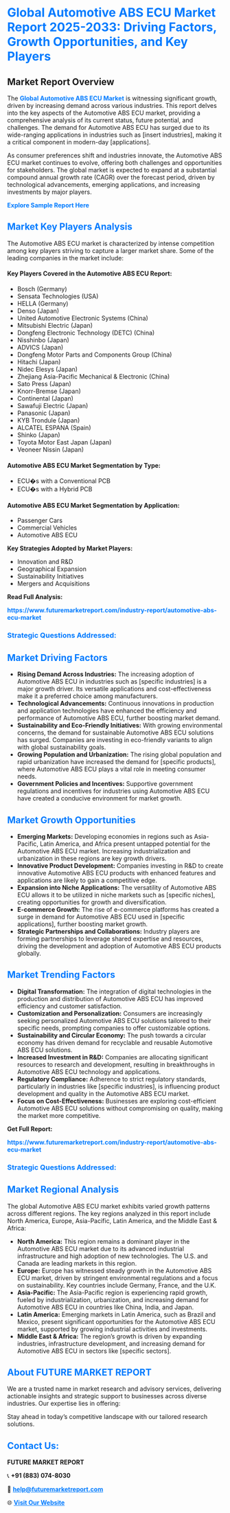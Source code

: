 <h1 style="color: #007BFF;">Global Automotive ABS ECU Market Report 2025-2033: Driving Factors, Growth Opportunities, and Key Players</h1>

<section id="overview">
<h2>Market Report Overview</h2>
<p>The <a href="https://www.futuremarketreport.com/industry-report/automotive-abs-ecu-market" style="color: #007BFF; text-decoration: none;"><strong>Global Automotive ABS ECU Market</strong></a> is witnessing significant growth, driven by increasing demand across various industries. This report delves into the key aspects of the Automotive ABS ECU market, providing a comprehensive analysis of its current status, future potential, and challenges. The demand for Automotive ABS ECU has surged due to its wide-ranging applications in industries such as [insert industries], making it a critical component in modern-day [applications].</p>
<p>As consumer preferences shift and industries innovate, the Automotive ABS ECU market continues to evolve, offering both challenges and opportunities for stakeholders. The global market is expected to expand at a substantial compound annual growth rate (CAGR) over the forecast period, driven by technological advancements, emerging applications, and increasing investments by major players.</p>
</section>

<section id="overview">
<p><a href="https://www.futuremarketreport.com/request-sample/reportId=126199" style="color: #007BFF; text-decoration: none;"><strong>Explore Sample Report Here</strong></a></p>
</section>

<section id="key-players">
<h2 style="color: #007BFF;">Market Key Players Analysis</h2>
<p>The Automotive ABS ECU market is characterized by intense competition among key players striving to capture a larger market share. Some of the leading companies in the market include:</p>
<h4>Key Players Covered in the Automotive ABS ECU Report:</h4>
<ul><li>Bosch (Germany)</li><li>Sensata Technologies (USA)</li><li>HELLA (Germany)</li><li>Denso (Japan)</li><li>United Automotive Electronic Systems (China)</li><li>Mitsubishi Electric (Japan)</li><li>Dongfeng Electronic Technology (DETC) (China)</li><li>Nisshinbo (Japan)</li><li>ADVICS (Japan)</li><li>Dongfeng Motor Parts and Components Group (China)</li><li>Hitachi (Japan)</li><li>Nidec Elesys (Japan)</li><li>Zhejiang Asia-Pacific Mechanical &amp; Electronic (China)</li><li>Sato Press (Japan)</li><li>Knorr-Bremse (Japan)</li><li>Continental (Japan)</li><li>Sawafuji Electric (Japan)</li><li>Panasonic (Japan)</li><li>KYB Trondule (Japan)</li><li>ALCATEL ESPANA (Spain)</li><li>Shinko (Japan)</li><li>Toyota Motor East Japan (Japan)</li><li>Veoneer Nissin (Japan)</li></ul>
<h4>Automotive ABS ECU Market Segmentation by Type:</h4>
<ul><li>ECU�s with a Conventional PCB</li><li>ECU�s with a Hybrid PCB</li></ul>

<h4>Automotive ABS ECU Market Segmentation by Application:</h4>
<ul><li>Passenger Cars</li><li>Commercial Vehicles</li><li>Automotive ABS ECU</li></ul>
<p><strong>Key Strategies Adopted by Market Players:</strong></p>
<ul>
<li>Innovation and R&D</li>
<li>Geographical Expansion</li>
<li>Sustainability Initiatives</li>
<li>Mergers and Acquisitions</li>
</ul>
</section>

<section>
<p><strong>Read Full Analysis: </strong></p><a href="https://www.futuremarketreport.com/industry-report/automotive-abs-ecu-market" style="color: #007BFF; text-decoration: none;"><strong>https://www.futuremarketreport.com/industry-report/automotive-abs-ecu-market</strong></a>
<h3 style="color: #007BFF;">Strategic Questions Addressed:</h3>
</section>

<section id="driving-factors">
<h2 style="color: #007BFF;">Market Driving Factors</h2>
<ul>
<li><strong>Rising Demand Across Industries:</strong> The increasing adoption of Automotive ABS ECU in industries such as [specific industries] is a major growth driver. Its versatile applications and cost-effectiveness make it a preferred choice among manufacturers.</li>
<li><strong>Technological Advancements:</strong> Continuous innovations in production and application technologies have enhanced the efficiency and performance of Automotive ABS ECU, further boosting market demand.</li>
<li><strong>Sustainability and Eco-Friendly Initiatives:</strong> With growing environmental concerns, the demand for sustainable Automotive ABS ECU solutions has surged. Companies are investing in eco-friendly variants to align with global sustainability goals.</li>
<li><strong>Growing Population and Urbanization:</strong> The rising global population and rapid urbanization have increased the demand for [specific products], where Automotive ABS ECU plays a vital role in meeting consumer needs.</li>
<li><strong>Government Policies and Incentives:</strong> Supportive government regulations and incentives for industries using Automotive ABS ECU have created a conducive environment for market growth.</li>
</ul>
</section>

<section id="growth-opportunities">
<h2 style="color: #007BFF;">Market Growth Opportunities</h2>
<ul>
<li><strong>Emerging Markets:</strong> Developing economies in regions such as Asia-Pacific, Latin America, and Africa present untapped potential for the Automotive ABS ECU market. Increasing industrialization and urbanization in these regions are key growth drivers.</li>
<li><strong>Innovative Product Development:</strong> Companies investing in R&D to create innovative Automotive ABS ECU products with enhanced features and applications are likely to gain a competitive edge.</li>
<li><strong>Expansion into Niche Applications:</strong> The versatility of Automotive ABS ECU allows it to be utilized in niche markets such as [specific niches], creating opportunities for growth and diversification.</li>
<li><strong>E-commerce Growth:</strong> The rise of e-commerce platforms has created a surge in demand for Automotive ABS ECU used in [specific applications], further boosting market growth.</li>
<li><strong>Strategic Partnerships and Collaborations:</strong> Industry players are forming partnerships to leverage shared expertise and resources, driving the development and adoption of Automotive ABS ECU products globally.</li>
</ul>
</section>

<section id="trending-factors">
<h2 style="color: #007BFF;">Market Trending Factors</h2>
<ul>
<li><strong>Digital Transformation:</strong> The integration of digital technologies in the production and distribution of Automotive ABS ECU has improved efficiency and customer satisfaction.</li>
<li><strong>Customization and Personalization:</strong> Consumers are increasingly seeking personalized Automotive ABS ECU solutions tailored to their specific needs, prompting companies to offer customizable options.</li>
<li><strong>Sustainability and Circular Economy:</strong> The push towards a circular economy has driven demand for recyclable and reusable Automotive ABS ECU solutions.</li>
<li><strong>Increased Investment in R&D:</strong> Companies are allocating significant resources to research and development, resulting in breakthroughs in Automotive ABS ECU technology and applications.</li>
<li><strong>Regulatory Compliance:</strong> Adherence to strict regulatory standards, particularly in industries like [specific industries], is influencing product development and quality in the Automotive ABS ECU market.</li>
<li><strong>Focus on Cost-Effectiveness:</strong> Businesses are exploring cost-efficient Automotive ABS ECU solutions without compromising on quality, making the market more competitive.</li>
</ul>
</section>

<section>
<p><strong>Get Full Report: </strong></p><a href="https://www.futuremarketreport.com/industry-report/automotive-abs-ecu-market" style="color: #007BFF; text-decoration: none;"><strong>https://www.futuremarketreport.com/industry-report/automotive-abs-ecu-market</strong></a>
<h3 style="color: #007BFF;">Strategic Questions Addressed:</h3>
</section>


<section id="regional-analysis">
<h2 style="color: #007BFF;">Market Regional Analysis</h2>
<p>The global Automotive ABS ECU market exhibits varied growth patterns across different regions. The key regions analyzed in this report include North America, Europe, Asia-Pacific, Latin America, and the Middle East & Africa:</p>
<ul>
<li><strong>North America:</strong> This region remains a dominant player in the Automotive ABS ECU market due to its advanced industrial infrastructure and high adoption of new technologies. The U.S. and Canada are leading markets in this region.</li>
<li><strong>Europe:</strong> Europe has witnessed steady growth in the Automotive ABS ECU market, driven by stringent environmental regulations and a focus on sustainability. Key countries include Germany, France, and the U.K.</li>
<li><strong>Asia-Pacific:</strong> The Asia-Pacific region is experiencing rapid growth, fueled by industrialization, urbanization, and increasing demand for Automotive ABS ECU in countries like China, India, and Japan.</li>
<li><strong>Latin America:</strong> Emerging markets in Latin America, such as Brazil and Mexico, present significant opportunities for the Automotive ABS ECU market, supported by growing industrial activities and investments.</li>
<li><strong>Middle East & Africa:</strong> The region’s growth is driven by expanding industries, infrastructure development, and increasing demand for Automotive ABS ECU in sectors like [specific sectors].</li>
</ul>
</section>

<footer>
<h2 style="color: #007BFF;">About FUTURE MARKET REPORT</h2>
<p>We are a trusted name in market research and advisory services, delivering actionable insights and strategic support to businesses across diverse industries. Our expertise lies in offering:</p>

<p>Stay ahead in today’s competitive landscape with our tailored research solutions.</p>

<h2 style="color: #007BFF;">Contact Us:</h2>
<p><strong>FUTURE MARKET REPORT</strong></p>
<p>📞 <strong>+91 (883) 074-8030</strong></p>
<p>📧 <strong><a href="mailto:help@futuremarketreport.com" style="color: #007BFF;">help@futuremarketreport.com</a></strong></p>
<p>🌐 <strong><a href="https://www.futuremarketreport.com/" style="color: #007BFF;">Visit Our Website</a></strong></p>
</footer>
